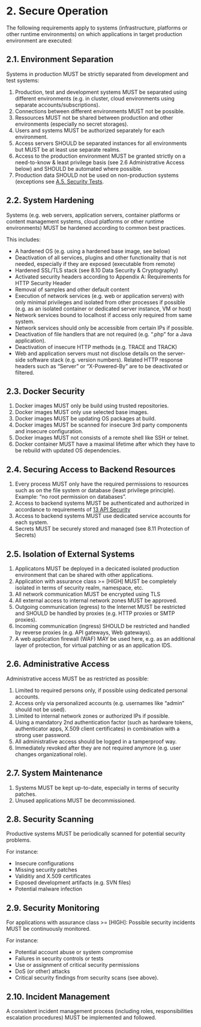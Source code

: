 # 2. Secure Operation

The following requirements apply to systems (infrastructure, platforms or other runtime environments) on which applications in target production environment are executed:

## 2.1. Environment Separation
Systems in production MUST be strictly separated from development and test systems:
1. Production, test and development systems MUST be separated using different environments (e.g. in cluster, cloud environments using separate accounts/subscriptions).
2. Connections between different environments MUST not be possible.
3. Ressources MUST not be shared between production and other environments (especially no secret storages).
4. Users and systems MUST be authorized separately for each environment.
5. Access servers SHOULD be separated instances for all environments but MUST be at least use separate realms.
6. Access to the production environment MUST be granted strictly on a need-to-know & least privilege basis (see 2.6 Administrative Access below) and SHOULD be automated where possible.
7. Production data SHOULD not be used on non-production systems (exceptions see [A.5. Security Tests][A_SECTESTS].
   
## 2.2. System Hardening
Systems (e.g. web servers, application servers, container platforms or content management systems, cloud platforms or other runtime environments) MUST be hardened according to common best practices. 

This includes:
- A hardened OS (e.g. using a hardened base image, see below)
- Deactivation of all services, plugins and other functionality that is not needed, especially if they are exposed (executable from remote)
- Hardened SSL/TLS stack (see 8.10 Data Security & Cryptography)
- Activated security headers according to Appendix A: Requirements for HTTP Security Header
- Removal of samples and other default content
- Execution of network services (e.g. web or application servers) with only minimal privileges and isolated from other processes if possible (e.g. as an isolated container or dedicated server instance, VM or host)
- Network services bound to localhost if access only required from same system.
- Network services should only be accessible from certain IPs if possible.
- Deactivation of file handlers that are not required (e.g. “.php” for a Java application).
- Deactivation of insecure HTTP methods (e.g. TRACE and TRACK)
- Web and application servers must not disclose details on the server-side software stack (e.g. version numbers). Related HTTP response headers such as “Server” or “X-Powered-By” are to be deactivated or filtered.

## 2.3. Docker Security
1. Docker images MUST only be build using trusted repositories.
2. Docker images MUST only use selected base images.
3. Docker images MUST be updating OS packages at build.
4. Docker images MUST be scanned for insecure 3rd party components and insecure configuration.
5. Docker images MUST not consists of a remote shell like SSH or telnet.
6. Docker container MUST have a maximal lifetime after which they have to be rebuild with updated OS dependencies. 

## 2.4. Securing Access to Backend Resources
1. Every process MUST only have the required permissions to resources such as on the file system or database (least privilege principle). Example: “no root permission on databases”.
2. Access to backend systems MUST be authenticated and authorized in accordance to requirements of [13 API Security][B_APISEC]
3. Access to backend systems MUST use dedicated service accounts for each system.
4. Secrets MUST be securely stored and managed (see 8.11 Protection of Secrets)

## 2.5. Isolation of External Systems
1. Applicatons MUST be deployed in a decicated isolated production environment that can be shared with other applications.
2. Application with assurance class >= [HIGH] MUST be completely isolated in terms of security realm, namespace, etc.
3. All network communication MUST be encrypted using TLS
4. All external access to internal network zones MUST be approved.
5. Outgoing communication (egress) to the Internet MUST be restricted and SHOULD be handled by proxies (e.g. HTTP proxies or SMTP proxies).
6. Incoming communication (ingress) SHOULD be restricted and handled by reverse proxies (e.g. API gateways, Web gateways).
7. A web application firewall (WAF) MAY be used here, e.g. as an additional layer of protection, for virtual patching or as an application IDS. 

## 2.6. Administrative Access
Administrative access MUST be as restricted as possible:
1. Limited to required persons only, if possible using dedicated personal accounts.
2. Access only via personalized accounts (e.g. usernames like “admin” should not be used).
3. Limited to internal network zones or authorized IPs if possible.
4. Using a mandatory 2nd authentication factor (such as hardware tokens, authenticator apps, X.509 client certificates) in combination with a strong user password.
5. All administrative access should be logged in a tamperproof way.
6. Immediately revoked after they are not required anymore (e.g. user changes organizational role).

## 2.7. System Maintenance
1. Systems MUST be kept up-to-date, especially in terms of security patches.
2. Unused applications MUST be decommissioned.

## 2.8. Security Scanning
Productive systems MUST be periodically scanned for potential security problems. 

For instance:
- Insecure configurations
- Missing security patches
- Validitiy and X.509 certificates
- Exposed development artifacts (e.g. SVN files)
- Potential malware infection

## 2.9. Security Monitoring
For applications with assurance class >= [HIGH]: Possible security incidents MUST be continuously monitored. 

For instance:
- Potential account abuse or system compromise
- Failures in security controls or tests
- Use or assignment of critical security permissions
- DoS (or other) attacks
- Critical security findings from security scans (see above).

## 2.10. Incident Management

A consistent incident management process (including roles, responsibilities escalation procedures) MUST be implemented and followed.

[B_APISEC]: ../B_Implementation_Requirements/13_API-Security.md
[A_SECTESTS]: ../A_SSDLC_Requirements/05_Security-Tests.md
